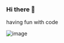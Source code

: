 ### Hi there 👋

having fun with code

![image](https://github.com/Moon-Mind/Moon-Mind/assets/52799853/53fd7108-da82-4682-a57e-3ba24c84b338)

